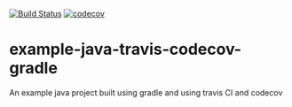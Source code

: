[![Build Status](https://travis-ci.org/bhadreshdesai/example-java-travis-codecov-gradle.svg?branch=develop)](https://travis-ci.org/bhadreshdesai/example-java-travis-codecov-gradle)
[![codecov](https://codecov.io/gh/bhadreshdesai/example-java-travis-codecov-gradle/branch/master/graph/badge.svg)](https://codecov.io/gh/bhadreshdesai/example-java-travis-codecov-gradle)

# example-java-travis-codecov-gradle
An example java project built using gradle and using travis CI and codecov
